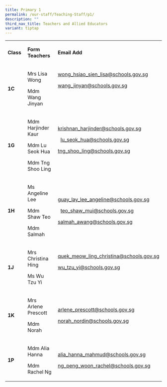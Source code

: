 ```yaml
---
title: Primary 1
permalink: /our-staff/Teaching-Staff/p1/
description: ""
third_nav_title: Teachers and Allied Educators
variant: tiptap
---
```

<table style="minWidth: 75px">
<colgroup>
<col>
<col>
<col>
</colgroup>
<tbody>
<tr>
<td rowspan="1" colspan="1">
<p><strong>Class&nbsp;</strong>
</p>
</td>
<td rowspan="1" colspan="1">
<p><strong>Form Teachers</strong>
</p>
</td>
<td rowspan="1" colspan="1">
<p><strong>Email Add</strong>
</p>
</td>
</tr>
<tr>
<td rowspan="1" colspan="1">
<p><strong>1C&nbsp;</strong>
</p>
</td>
<td rowspan="1" colspan="1">
<p>Mrs Lisa Wong&nbsp;</p>
<p>Mdm Wang Jinyan</p>
<p></p>
</td>
<td rowspan="1" colspan="1">
<p><a href="mailto:wong_hsiao_sien_lisa@schools.gov.sg" rel="noopener noreferrer nofollow" target="_blank"><u>wong_hsiao_sien_lisa@schools.gov.sg</u></a>
</p>
<p><a href="mailto:wong_hsiao_sien_lisa@schools.gov.sg" rel="noopener noreferrer nofollow" target="_blank"><u>wang_jinyan@schools.gov.sg</u></a>
</p>
<p>
<br>
<br>
</p>
</td>
</tr>
<tr>
<td rowspan="1" colspan="1">
<p><strong>1G&nbsp;</strong>
</p>
</td>
<td rowspan="1" colspan="1">
<p>Mdm Harjinder Kaur</p>
<p>Mdm Lu Seok Hua</p>
<p>Mdm Tng Shoo Ling</p>
<p></p>
</td>
<td rowspan="1" colspan="1">
<p><a href="mailto:wong_hsiao_sien_lisa@schools.gov.sg" rel="noopener noreferrer nofollow" target="_blank"><u>krishnan_harjinder@schools.gov.sg</u></a>
</p>
<p>&nbsp;&nbsp;<a href="mailto:wong_hsiao_sien_lisa@schools.gov.sg" rel="noopener noreferrer nofollow" target="_blank"><u>lu_seok_hua@schools.gov.sg</u></a>
</p>
<p><a href="mailto:wong_hsiao_sien_lisa@schools.gov.sg" rel="noopener noreferrer nofollow" target="_blank"><u>tng_shoo_ling@schools.gov.sg</u></a>
</p>
<p>
<br>
</p>
</td>
</tr>
<tr>
<td rowspan="1" colspan="1">
<p><strong>1H&nbsp;</strong>
</p>
</td>
<td rowspan="1" colspan="1">
<p>Ms Angeline Lee</p>
<p>Mdm Shaw Teo</p>
<p>Mdm Salmah</p>
<p></p>
</td>
<td rowspan="1" colspan="1">
<p><a href="mailto:wong_hsiao_sien_lisa@schools.gov.sg" rel="noopener noreferrer nofollow" target="_blank"><u>guay_lay_lee_angeline@schools.gov.sg</u></a>
</p>
<p>&nbsp;&nbsp;<a href="mailto:wong_hsiao_sien_lisa@schools.gov.sg" rel="noopener noreferrer nofollow" target="_blank"><u>teo_shaw_mui@schools.gov.sg</u></a>
</p>
<p><a href="mailto:wong_hsiao_sien_lisa@schools.gov.sg" rel="noopener noreferrer nofollow" target="_blank"><u>salmah_awang@schools.gov.sg</u></a>
</p>
<p></p>
</td>
</tr>
<tr>
<td rowspan="1" colspan="1">
<p><strong>1J&nbsp;</strong>
</p>
</td>
<td rowspan="1" colspan="1">
<p>Mrs Christina Hing&nbsp;</p>
<p>Ms Wu Tzu Yi</p>
<p></p>
</td>
<td rowspan="1" colspan="1">
<p><a href="mailto:wong_hsiao_sien_lisa@schools.gov.sg" rel="noopener noreferrer nofollow" target="_blank"><u>quek_meow_ling_christina@schools.gov.sg</u></a>
</p>
<p><a href="mailto:wong_hsiao_sien_lisa@schools.gov.sg" rel="noopener noreferrer nofollow" target="_blank"><u>wu_tzu_yi@schools.gov.sg</u></a>
</p>
<p>
<br>
</p>
</td>
</tr>
<tr>
<td rowspan="1" colspan="1">
<p><strong>1K&nbsp;</strong>
</p>
</td>
<td rowspan="1" colspan="1">
<p>Mrs Arlene Prescott</p>
<p>Mdm Norah</p>
<p></p>
</td>
<td rowspan="1" colspan="1">
<p><a href="mailto:wong_hsiao_sien_lisa@schools.gov.sg" rel="noopener noreferrer nofollow" target="_blank"><u>arlene_prescott@schools.gov.sg</u></a>
</p>
<p><a href="mailto:wong_hsiao_sien_lisa@schools.gov.sg" rel="noopener noreferrer nofollow" target="_blank"><u>norah_nordin@schools.gov.sg</u></a>
</p>
<p></p>
</td>
</tr>
<tr>
<td rowspan="1" colspan="1">
<p><strong>1P&nbsp;</strong>
</p>
</td>
<td rowspan="1" colspan="1">
<p>Mdm Alia Hanna</p>
<p>Mdm Rachel Ng</p>
<p></p>
</td>
<td rowspan="1" colspan="1">
<p><a href="mailto:wong_hsiao_sien_lisa@schools.gov.sg" rel="noopener noreferrer nofollow" target="_blank"><u>alia_hanna_mahmud@schools.gov.sg</u></a>
</p>
<p><a href="mailto:wong_hsiao_sien_lisa@schools.gov.sg" rel="noopener noreferrer nofollow" target="_blank"><u>ng_peng_woon_rachel@schools.gov.sg</u></a>
</p>
<p></p>
</td>
</tr>
</tbody>
</table>
<p></p>